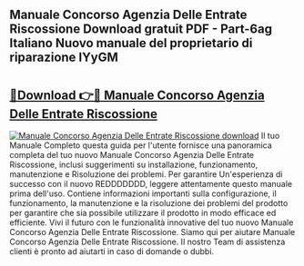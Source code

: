 ## Manuale Concorso Agenzia Delle Entrate Riscossione Download gratuit PDF - Part-6ag Italiano Nuovo manuale del proprietario di riparazione IYyGM

# <h2><a href="http://dfbb6z.blite.top/?on=Manuale+Concorso+Agenzia+Delle+Entrate+Riscossione">🔗Download 👉🔴 Manuale Concorso Agenzia Delle Entrate Riscossione</a></h2>

[![Manuale Concorso Agenzia Delle Entrate Riscossione download](https://i.imgur.com/lujVjoI.png)](http://dfbb6z.blite.top/?on=Manuale+Concorso+Agenzia+Delle+Entrate+Riscossione)
Il tuo Manuale Completo questa guida per l'utente fornisce una panoramica completa del tuo nuovo Manuale Concorso Agenzia Delle Entrate Riscossione, inclusi suggerimenti su installazione, funzionamento, manutenzione e Risoluzione dei problemi. Per garantire Un'esperienza di successo con il nuovo REDDDDDDD, leggere attentamente questo manuale prima dell'uso. Contiene informazioni importanti sulla configurazione, il funzionamento, la manutenzione e la risoluzione dei problemi del prodotto per garantire che sia possibile utilizzare il prodotto in modo efficace ed efficiente. Vivi il futuro con le funzionalità innovative del tuo nuovo Manuale Concorso Agenzia Delle Entrate Riscossione. Siamo qui per aiutare Manuale Concorso Agenzia Delle Entrate Riscossione. Il nostro Team di assistenza clienti è pronto ad aiutarti in caso di domande o dubbi.
